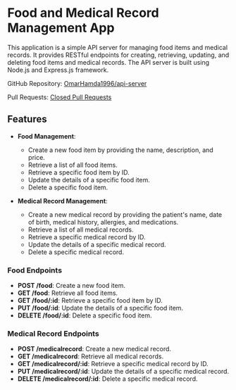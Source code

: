 # Food and Medical Record Management App

This application is a simple API server for managing food items and medical records. It provides RESTful endpoints for creating, retrieving, updating, and deleting food items and medical records. The API server is built using Node.js and Express.js framework.


GitHub Repository: [OmarHamda1996/api-server](https://github.com/OmarHamda1996/api-server)

Pull Requests: [Closed Pull Requests](https://github.com/OmarHamda1996/api-server/pulls?q=is%3Apr+is%3Aclosed)


## Features

- **Food Management**:
  - Create a new food item by providing the name, description, and price.
  - Retrieve a list of all food items.
  - Retrieve a specific food item by ID.
  - Update the details of a specific food item.
  - Delete a specific food item.

- **Medical Record Management**:
  - Create a new medical record by providing the patient's name, date of birth, medical history, allergies, and medications.
  - Retrieve a list of all medical records.
  - Retrieve a specific medical record by ID.
  - Update the details of a specific medical record.
  - Delete a specific medical record.
  
### Food Endpoints

- **POST /food**: Create a new food item.
- **GET /food**: Retrieve all food items.
- **GET /food/:id**: Retrieve a specific food item by ID.
- **PUT /food/:id**: Update the details of a specific food item.
- **DELETE /food/:id**: Delete a specific food item.

### Medical Record Endpoints

- **POST /medicalrecord**: Create a new medical record.
- **GET /medicalrecord**: Retrieve all medical records.
- **GET /medicalrecord/:id**: Retrieve a specific medical record by ID.
- **PUT /medicalrecord/:id**: Update the details of a specific medical record.
- **DELETE /medicalrecord/:id**: Delete a specific medical record.
